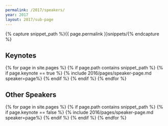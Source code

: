 ```yaml
---
permalink: /2017/speakers/
year: 2017
layout: 2017/sub-page
---
```


{% capture snippet_path %}{{ page.permalink }}snippets/{% endcapture %}

<div class="container speakers" id="keynote-speakers">

<h2>Keynotes</h2>
{% for page in site.pages %}
{% if page.path contains snippet_path %}
{% if page.keynote == true %}
 {% include 2016/pages/speaker-page.md  speaker=page%}
{% endif %}
{% endif %}
{% endfor %}

</div>
<div class="container speakers"  id="speakers">
<h2>Other Speakers</h2>
{% for page in site.pages %}
{% if page.path contains snippet_path %}
{% if page.keynote == false %}
  {% include 2016/pages/speaker-page.md  speaker=page%}
{% endif %}
{% endif %}
{% endfor %}
</div>
